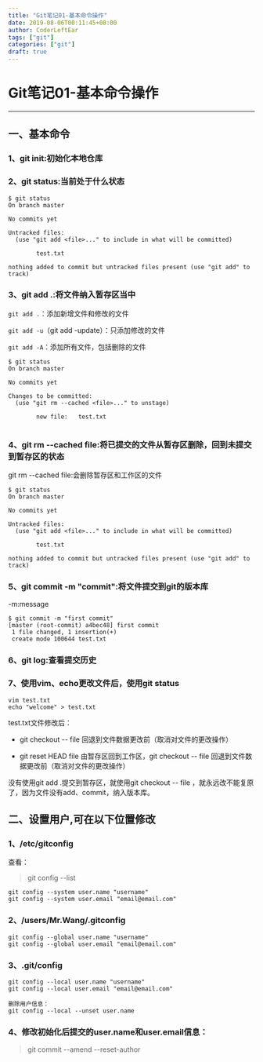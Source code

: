 ```yaml
---
title: "Git笔记01-基本命令操作"
date: 2019-08-06T00:11:45+08:00
author: CoderLeftEar
tags: ["git"]
categories: ["git"]
draft: true
---
```


# Git笔记01-基本命令操作
---

## **一、基本命令**

### 1、git init:初始化本地仓库

### 2、git status:当前处于什么状态

```
$ git status
On branch master

No commits yet

Untracked files:
  (use "git add <file>..." to include in what will be committed)

        test.txt

nothing added to commit but untracked files present (use "git add" to track)

```

### 3、git add .:将文件纳入暂存区当中

`git add .`：添加新增文件和修改的文件

`git add -u`（git add -update）：只添加修改的文件

`git add -A`：添加所有文件，包括删除的文件

```
$ git status
On branch master

No commits yet

Changes to be committed:
  (use "git rm --cached <file>..." to unstage)

        new file:   test.txt


```

### 4、git rm --cached file:将已提交的文件从暂存区删除，回到未提交到暂存区的状态

git rm --cached file:会删除暂存区和工作区的文件

```
$ git status
On branch master

No commits yet

Untracked files:
  (use "git add <file>..." to include in what will be committed)

        test.txt

nothing added to commit but untracked files present (use "git add" to track)

```

### 5、git commit -m "commit":将文件提交到git的版本库

-m:message

```
$ git commit -m "first commit"
[master (root-commit) a4bec48] first commit
 1 file changed, 1 insertion(+)
 create mode 100644 test.txt

```

### 6、git log:查看提交历史

### 7、使用vim、echo更改文件后，使用git status

```
vim test.txt
echo "welcome" > test.txt
```

test.txt文件修改后：  
 - git checkout -- file 回退到文件数据更改前（取消对文件的更改操作）

 - git reset HEAD file 由暂存区回到工作区，git checkout -- file 回退到文件数据更改前（取消对文件的更改操作）

没有使用git add .提交到暂存区，就使用git checkout -- file ，就永远改不能复原了，因为文件没有add、commit，纳入版本库。


## **二、设置用户,可在以下位置修改**

### 1、/etc/gitconfig

查看：  
> git config --list

```
git config --system user.name "username"
git config --system user.email "email@email.com"

```

### 2、/users/Mr.Wang/.gitconfig


```
git config --global user.name "username"
git config --global user.email "email@email.com"

```

### 3、.git/config

```
git config --local user.name "username"
git config --local user.email "email@email.com"

删除用户信息：
git config --local --unset user.name

```

### 4、修改初始化后提交的user.name和user.email信息：  
> git commit --amend --reset-author
